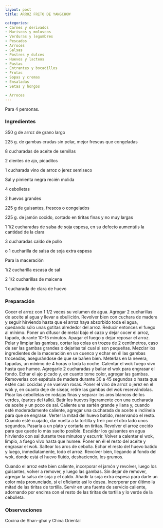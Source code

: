 ```yaml
---
layout: post
title: ARROZ FRITO DE YANGCHOW

categories:
- Carnes y derivados
- Mariscos y moluscos
- Verduras y legumbres
- Pescados
- Arroces
- Salsas
- Postres y dulces
- Huevos y lacteos
- Pastas
- Entrantes y bocadillos
- Frutas
- Sopas y cremas
- Ensaladas
- Setas y hongos

- Arroces
---
```

Para 4 personas.

<h3>Ingredientes</h3>
350 g de arroz de grano largo

225 g. de gambas crudas sin pelar, mejor frescas que congeladas

8 cucharadas de aceite de semillas

2 dientes de ajo, picaditos

1 cucharada vino de arroz o jerez semiseco

Sal y pimienta negra recién molida

4 cebolletas

2 huevos grandes

225 g de guisantes, frescos o congelados

225 g. de jamón cocido, cortado en tiritas finas y no muy largas

1 1/2 cucharadas de salsa de soja espesa, en su defecto aumentáis la cantidad de la clara

3 cucharadas caldo de pollo

o 1 cucharilla de salsa de soja extra espesa

Para la maceración

1/2 cucharilla escasa de sal

2 1/2 cucharillas de maicena

1 cucharada de clara de huevo

<h3>Preparación</h3>
Cocer el arroz con 1 1/2 veces su volumen de agua. Agregar 2 cucharillas de aceite al agua y llevar a ebullición. Revolver bien con cuchara de madera y seguir hirviendo hasta que el arroz haya absorbido toda el agua, quedando sólo unas gotitas alrededor del arroz. Reducir entonces el fuego al mínimo. Poner un difusor de metal bajo el cazo y dejar cocer el arroz, tapado, durante 10-15 minutos. Apagar el fuego y dejar reposar el arroz. Pelar y limpiar las gambas, cortar las colas en trozos de 2 centímetros, caso de ser las gambas grandes o dejarlas tal cual si son pequeñas. Mezclar los ingredientes de la maceración en un cuenco y echar en él las gambas troceadas, asegurándose de que se bañen bien. Meterlas en la nevera, tapadas, un mínimo de 4 horas o toda la noche. Calentar el wok fuego vivo hasta que humee. Agregarle 2 cucharadas y bailar el wok para engrasar el fondo. Echar el ajo picado y, en cuanto tome color, agregar las gambas. Removerlas con espátula de madera durante 30 a 45 segundos o hasta que estén casi cocidas y se vuelvan rosas. Poner el vino de arroz o jerez en el wok y, en cuanto deje de sisear, retire las gambas del wok reservándolas. Picar las cebolletas en rodajas finas y separar los aros blancos de los verdes, (partes del tallo). Batir los huevos ligeramente con una cucharada de aceite y un poco de sal. Caliente una sartén grande y llana y, cuando esté moderadamente caliente, agregar una cucharada de aceite e inclínela para que se engrase. Verter la mitad del huevo batido, reservando el resto. Cuando esté cuajado, dar vuelta a la tortilla y freír por el otro lado unos segundos. Pasarla a un plato y cortarla en tiritas. Revolver el arroz cocido para que quede lo más suelto posible. Escaldar los guisantes en agua hirviendo con sal durante tres minutos y escurrir. Volver a calentar el wok, limpio, a fuego vivo hasta que humee. Poner en él el resto del aceite y engrasar el wok. Saltear los aros de cebolla. Echar el resto del huevo batido y luego, inmediatamente, todo el arroz. Revolver bien, llegando al fondo del wok, donde está el huevo fluido, deshaciendo, los grumos.

Cuando el arroz este bien caliente, incorporar el jamón y revolver, luego los guisantes, volver a remover, y luego las gambas. Sin dejar de remover, agregar la salsa de soja y el caldo. Añadir la soja extra espesa para darle un color más pronunciado, si el oficiante así lo desea. Incorporar por último la mitad de las tiritas de tortilla. Servir en una fuente de servicio caliente, adornando por encima con el resto de las tiritas de tortilla y lo verde de la cebolleta.

<h3>Observaciones</h3>
Cocina de Shan-ghai y China Oriental

